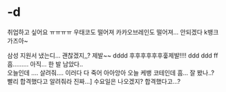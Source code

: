 # -d
취업하고 싶어요 ㅠㅠㅠㅠ
우태코도 떨어져 카카오브레인도 떨어져... 
안되겠다 k뱅크 가즈아~


  
  삼성 지원서 냈는디... 괜찮겠지,,?
  제발~~
  dddd
  후후후후후후훟제발!!!!
ddd
ddd
ff
흠.........
아직... 한 발 남았다..  
오늘인데 .... 살려줘.... 이러다 다 죽어
아아앙아 오늘 케뱅 코테인데 흠... 잘 봤나..?  
빨리 합격했다고 알려줘라 진짜...]
수요일은 나오겠지? 합격했다고...?

